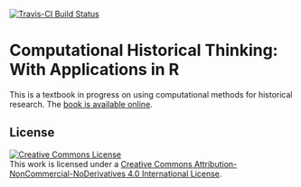 [![Travis-CI Build Status](https://travis-ci.org/lmullen/dh-r.svg?branch=master)](https://travis-ci.org/lmullen/dh-r)

# Computational Historical Thinking: With Applications in R

This is a textbook in progress on using computational methods for historical research. The [book is available online](https://dh-r.lincolnmullen.com).

## License

<a rel="license" href="http://creativecommons.org/licenses/by-nc-nd/4.0/"><img alt="Creative Commons License" style="border-width:0" src="https://i.creativecommons.org/l/by-nc-nd/4.0/80x15.png" /></a><br />This work is licensed under a <a rel="license" href="http://creativecommons.org/licenses/by-nc-nd/4.0/">Creative Commons Attribution-NonCommercial-NoDerivatives 4.0 International License</a>.
